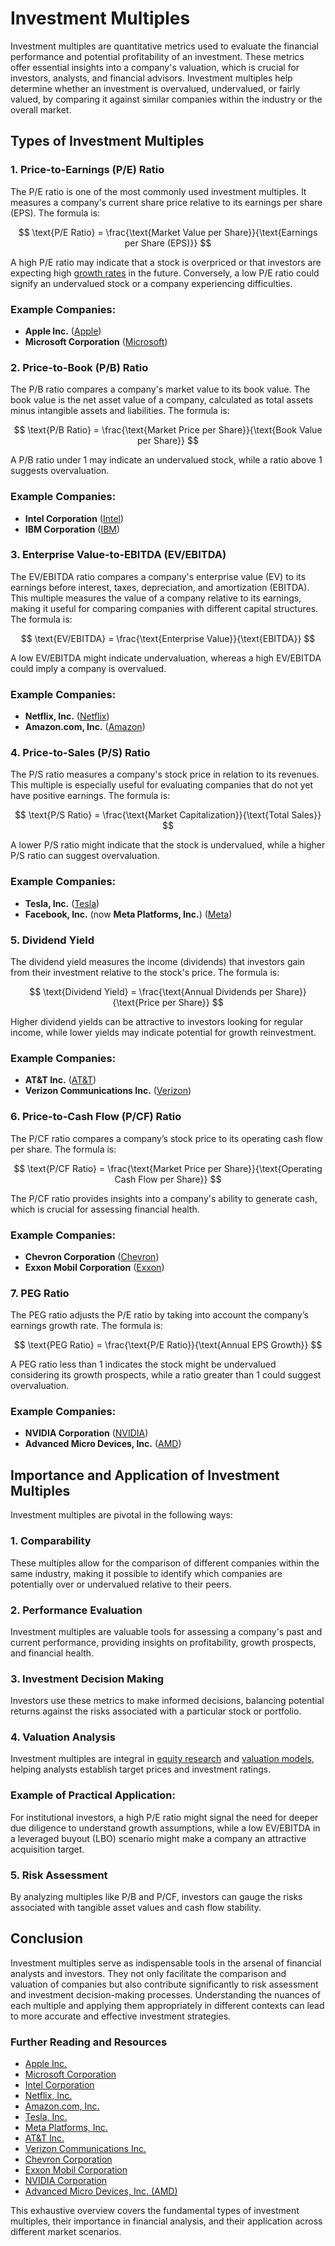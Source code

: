 # Investment Multiples

Investment multiples are quantitative metrics used to evaluate the financial performance and potential profitability of an investment. These metrics offer essential insights into a company's valuation, which is crucial for investors, analysts, and financial advisors. Investment multiples help determine whether an investment is overvalued, undervalued, or fairly valued, by comparing it against similar companies within the industry or the overall market.

## Types of Investment Multiples

### 1. Price-to-Earnings (P/E) Ratio

The P/E ratio is one of the most commonly used investment multiples. It measures a company's current share price relative to its earnings per share (EPS). The formula is:

$$
\text{P/E Ratio} = \frac{\text{Market Value per Share}}{\text{Earnings per Share (EPS)}}
$$

A high P/E ratio may indicate that a stock is overpriced or that investors are expecting high [growth rates](../g/growth_rates_in_trading.md) in the future. Conversely, a low P/E ratio could signify an undervalued stock or a company experiencing difficulties.

### Example Companies:
- **Apple Inc.** ([Apple](https://www.apple.com))
- **Microsoft Corporation** ([Microsoft](https://www.microsoft.com))

### 2. Price-to-Book (P/B) Ratio

The P/B ratio compares a company's market value to its book value. The book value is the net asset value of a company, calculated as total assets minus intangible assets and liabilities. The formula is:

$$
\text{P/B Ratio} = \frac{\text{Market Price per Share}}{\text{Book Value per Share}}
$$

A P/B ratio under 1 may indicate an undervalued stock, while a ratio above 1 suggests overvaluation.

### Example Companies:
- **Intel Corporation** ([Intel](https://www.intel.com))
- **IBM Corporation** ([IBM](https://www.ibm.com))

### 3. Enterprise Value-to-EBITDA (EV/EBITDA)

The EV/EBITDA ratio compares a company's enterprise value (EV) to its earnings before interest, taxes, depreciation, and amortization (EBITDA). This multiple measures the value of a company relative to its earnings, making it useful for comparing companies with different capital structures. The formula is:

$$
\text{EV/EBITDA} = \frac{\text{Enterprise Value}}{\text{EBITDA}}
$$

A low EV/EBITDA might indicate undervaluation, whereas a high EV/EBITDA could imply a company is overvalued.

### Example Companies:
- **Netflix, Inc.** ([Netflix](https://www.netflix.com))
- **Amazon.com, Inc.** ([Amazon](https://www.amazon.com))

### 4. Price-to-Sales (P/S) Ratio

The P/S ratio measures a company's stock price in relation to its revenues. This multiple is especially useful for evaluating companies that do not yet have positive earnings. The formula is:

$$
\text{P/S Ratio} = \frac{\text{Market Capitalization}}{\text{Total Sales}}
$$

A lower P/S ratio might indicate that the stock is undervalued, while a higher P/S ratio can suggest overvaluation.

### Example Companies:
- **Tesla, Inc.** ([Tesla](https://www.tesla.com))
- **Facebook, Inc.** (now **Meta Platforms, Inc.**) ([Meta](https://www.meta.com))

### 5. Dividend Yield

The dividend yield measures the income (dividends) that investors gain from their investment relative to the stock's price. The formula is:

$$
\text{Dividend Yield} = \frac{\text{Annual Dividends per Share}}{\text{Price per Share}}
$$

Higher dividend yields can be attractive to investors looking for regular income, while lower yields may indicate potential for growth reinvestment.

### Example Companies:
- **AT&T Inc.** ([AT&T](https://www.att.com))
- **Verizon Communications Inc.** ([Verizon](https://www.verizon.com))

### 6. Price-to-Cash Flow (P/CF) Ratio

The P/CF ratio compares a company’s stock price to its operating cash flow per share. The formula is:

$$
\text{P/CF Ratio} = \frac{\text{Market Price per Share}}{\text{Operating Cash Flow per Share}}
$$

The P/CF ratio provides insights into a company's ability to generate cash, which is crucial for assessing financial health.

### Example Companies:
- **Chevron Corporation** ([Chevron](https://www.chevron.com))
- **Exxon Mobil Corporation** ([Exxon](https://corporate.exxonmobil.com))

### 7. PEG Ratio

The PEG ratio adjusts the P/E ratio by taking into account the company’s earnings growth rate. The formula is:

$$
\text{PEG Ratio} = \frac{\text{P/E Ratio}}{\text{Annual EPS Growth}}
$$

A PEG ratio less than 1 indicates the stock might be undervalued considering its growth prospects, while a ratio greater than 1 could suggest overvaluation.

### Example Companies:
- **NVIDIA Corporation** ([NVIDIA](https://www.nvidia.com))
- **Advanced Micro Devices, Inc.** ([AMD](https://www.amd.com))

## Importance and Application of Investment Multiples

Investment multiples are pivotal in the following ways:

### 1. Comparability
These multiples allow for the comparison of different companies within the same industry, making it possible to identify which companies are potentially over or undervalued relative to their peers.

### 2. Performance Evaluation
Investment multiples are valuable tools for assessing a company's past and current performance, providing insights on profitability, growth prospects, and financial health.

### 3. Investment Decision Making
Investors use these metrics to make informed decisions, balancing potential returns against the risks associated with a particular stock or portfolio.

### 4. Valuation Analysis
Investment multiples are integral in [equity research](../e/equity_research.md) and [valuation models](../v/valuation_models.md), helping analysts establish target prices and investment ratings.

### Example of Practical Application:
For institutional investors, a high P/E ratio might signal the need for deeper due diligence to understand growth assumptions, while a low EV/EBITDA in a leveraged buyout (LBO) scenario might make a company an attractive acquisition target.

### 5. Risk Assessment
By analyzing multiples like P/B and P/CF, investors can gauge the risks associated with tangible asset values and cash flow stability.

## Conclusion

Investment multiples serve as indispensable tools in the arsenal of financial analysts and investors. They not only facilitate the comparison and valuation of companies but also contribute significantly to risk assessment and investment decision-making processes. Understanding the nuances of each multiple and applying them appropriately in different contexts can lead to more accurate and effective investment strategies.

### Further Reading and Resources
- [Apple Inc.](https://www.apple.com/investor)
- [Microsoft Corporation](https://www.microsoft.com/en-us/Investor)
- [Intel Corporation](https://www.intc.com)
- [Netflix, Inc.](https://ir.netflix.net/ir-overview/default.aspx)
- [Amazon.com, Inc.](https://www.amazon.com/ir)
- [Tesla, Inc.](https://ir.tesla.com)
- [Meta Platforms, Inc.](https://investor.fb.com/home/default.aspx)
- [AT&T Inc.](https://investors.att.com)
- [Verizon Communications Inc.](https://www.verizon.com/about/investors)
- [Chevron Corporation](https://www.chevron.com/investors)
- [Exxon Mobil Corporation](https://corporate.exxonmobil.com/Investors)
- [NVIDIA Corporation](https://investor.nvidia.com/home/default.aspx)
- [Advanced Micro Devices, Inc. (AMD)](https://ir.amd.com)

This exhaustive overview covers the fundamental types of investment multiples, their importance in financial analysis, and their application across different market scenarios.